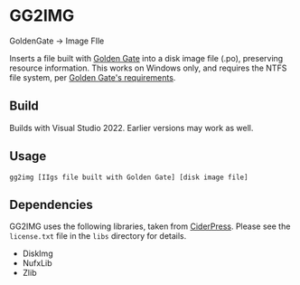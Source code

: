 # GG2IMG
GoldenGate -> Image FIle

Inserts a file built with [Golden Gate](http://goldengate.gitlab.io/) into a disk image file (.po), preserving resource information. This works on Windows only, and requires the NTFS file system, per [Golden Gate's requirements](http://goldengate.gitlab.io/manual/#file-systems).

## Build
Builds with Visual Studio 2022.  Earlier versions may work as well.

## Usage
`gg2img [IIgs file built with Golden Gate] [disk image file]`

## Dependencies
GG2IMG uses the following libraries, taken from [CiderPress](https://github.com/fadden/ciderpress). Please see the `license.txt` file in the `libs` directory for details.

- DiskImg
- NufxLib
- Zlib
